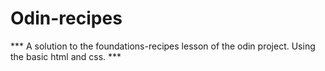 # Odin-recipes

*** A solution to the foundations-recipes lesson of the odin project. Using the basic html and css. ***
